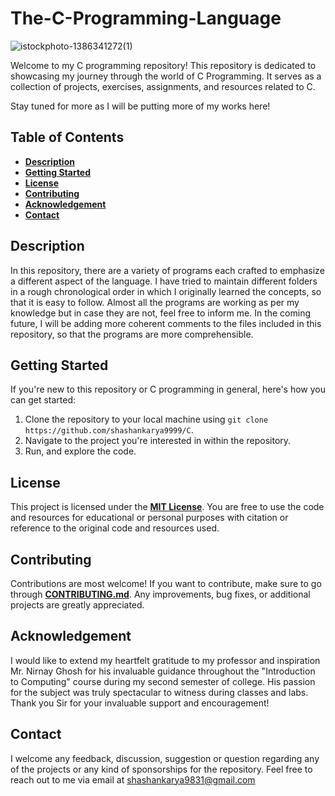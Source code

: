 # The-C-Programming-Language

![istockphoto-1386341272(1)](https://github.com/shashankarya9999/C/assets/161122907/57eb338d-3fcb-40a4-96a8-3171051417c9)

Welcome to my C programming repository! This repository is dedicated to showcasing my journey through the world of C Programming. It serves as a collection of projects, exercises, assignments, and resources related to C. 

Stay tuned for more as I will be putting more of my works here!

## Table of Contents
- [**Description**](#Description)
- [**Getting Started**](#Getting-Started)
- [**License**](#License)
- [**Contributing**](#Contributing)
- [**Acknowledgement**](#Acknowledgement)
- [**Contact**](#Contact)

## Description
In this repository, there are a variety of programs each crafted to emphasize a different aspect of the language. I have tried to maintain different folders in a rough chronological order in which I originally learned the concepts, so that it is easy to follow. Almost all the programs are working as per my knowledge but in case they are not, feel free to inform me. In the coming future, I will be adding more coherent comments to the files included in this repository, so that the programs are more comprehensible.

## Getting Started
If you're new to this repository or C programming in general, here's how you can get started:

1. Clone the repository to your local machine using `git clone https://github.com/shashankarya9999/C`.
2. Navigate to the project you're interested in within the repository.
3. Run, and explore the code.

## License
This project is licensed under the [**MIT License**](https://github.com/shashankarya9999/C/blob/main/LICENSE). You are free to use the code and resources for educational or personal purposes with citation or reference to the original code and resources used.

## Contributing
Contributions are most welcome! If you want to contribute, make sure to go through [**CONTRIBUTING.md**](https://github.com/shashankarya9999/C/blob/main/CONTRIBUTING.md). Any improvements, bug fixes, or additional projects are greatly appreciated.

## Acknowledgement
I would like to extend my heartfelt gratitude to my professor and inspiration Mr. Nirnay Ghosh for his invaluable guidance throughout the "Introduction to Computing" course during my second semester of college. His passion for the subject was truly spectacular to witness during classes and labs. Thank you Sir for your invaluable support and encouragement!  

## Contact
I welcome any feedback, discussion, suggestion or question regarding any of the projects or any kind of sponsorships for the repository. Feel free to reach out to me via email at shashankarya9831@gmail.com
